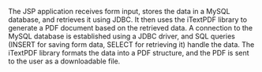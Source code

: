 The JSP application receives form input, stores the data in a MySQL database, and retrieves it using JDBC. It then uses the iTextPDF library to generate a PDF document based on the retrieved data. A connection to the MySQL database is established using a JDBC driver, and SQL queries (INSERT for saving form data, SELECT for retrieving it) handle the data. The iTextPDF library formats the data into a PDF structure, and the PDF is sent to the user as a downloadable file.
